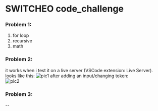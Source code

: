 # SWITCHEO code_challenge

### Problem 1:
1. for loop
2. recursive
3. math

### Problem 2:
it works when i test it on a live server (VSCode extension: Live Server).<br />
looks like this:
![pic1](https://github.com/hoxinzhen/code_challenge/assets/115712972/230b5c1c-acad-4d7e-8083-1341012df857)
after adding an input/changing token:<br />
![pic2](https://github.com/hoxinzhen/code_challenge/assets/115712972/c5f7dccd-de1b-404f-923d-f7debd038dba)

### Problem 3:
--
